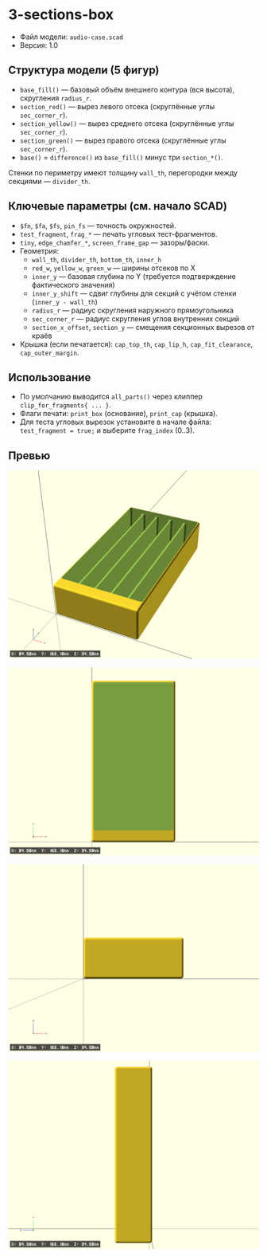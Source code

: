 # 3-sections-box

- Файл модели: `audio-case.scad`
- Версия: 1.0

## Структура модели (5 фигур)
- `base_fill()` — базовый объём внешнего контура (вся высота), скругления `radius_r`.
- `section_red()` — вырез левого отсека (скруглённые углы `sec_corner_r`).
- `section_yellow()` — вырез среднего отсека (скруглённые углы `sec_corner_r`).
- `section_green()` — вырез правого отсека (скруглённые углы `sec_corner_r`).
- `base()` = `difference()` из `base_fill()` минус три `section_*()`.

Стенки по периметру имеют толщину `wall_th`, перегородки между секциями — `divider_th`.

## Ключевые параметры (см. начало SCAD)
- `$fn`, `$fa`, `$fs`, `pin_fs` — точность окружностей.
- `test_fragment`, `frag_*` — печать угловых тест‑фрагментов.
- `tiny`, `edge_chamfer_*`, `screen_frame_gap` — зазоры/фаски.
- Геометрия:
  - `wall_th`, `divider_th`, `bottom_th`, `inner_h`
  - `red_w`, `yellow_w`, `green_w` — ширины отсеков по X
  - `inner_y` — базовая глубина по Y (требуется подтверждение фактического значения)
  - `inner_y_shift` — сдвиг глубины для секций с учётом стенки (`inner_y - wall_th`)
  - `radius_r` — радиус скругления наружного прямоугольника
  - `sec_corner_r` — радиус скругления углов внутренних секций
  - `section_x_offset`, `section_y` — смещения секционных вырезов от краёв
- Крышка (если печатается): `cap_top_th`, `cap_lip_h`, `cap_fit_clearance`, `cap_outer_margin`.

## Использование
- По умолчанию выводится `all_parts()` через клиппер `clip_for_fragments{ ... }`.
- Флаги печати: `print_box` (основание), `print_cap` (крышка).
- Для теста угловых вырезок установите в начале файла: `test_fragment = true;` и выберите `frag_index` (0..3).

## Превью

![iso](preview.iso.png)

![xy](preview.xy.png)

![xz](preview.xz.png)

![yz](preview.yz.png)
